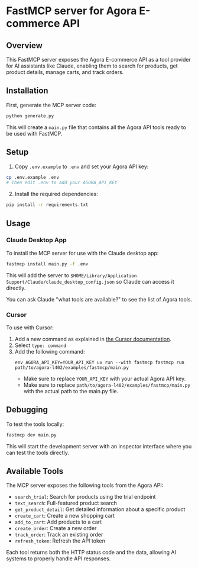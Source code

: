 # FastMCP server for Agora E-commerce API

## Overview

This FastMCP server exposes the Agora E-commerce API as a tool provider for AI assistants like Claude, enabling them to search for products, get product details, manage carts, and track orders.

## Installation

First, generate the MCP server code:

```bash
python generate.py
```

This will create a `main.py` file that contains all the Agora API tools ready to be used with FastMCP.

## Setup

1. Copy `.env.example` to `.env` and set your Agora API key:

```bash
cp .env.example .env
# Then edit .env to add your AGORA_API_KEY
```

2. Install the required dependencies:

```bash
pip install -r requirements.txt
```

## Usage

### Claude Desktop App

To install the MCP server for use with the Claude desktop app:

```bash
fastmcp install main.py -f .env
```

This will add the server to `$HOME/Library/Application Support/Claude/claude_desktop_config.json` so Claude can access it directly.

You can ask Claude "what tools are available?" to see the list of Agora tools.

### Cursor

To use with Cursor:

1. Add a new command as explained in [the Cursor documentation](https://docs.cursor.com/context/model-context-protocol).
2. Select `type: command`
3. Add the following command:
   ```
   env AGORA_API_KEY=YOUR_API_KEY uv run --with fastmcp fastmcp run path/to/agora-l402/examples/fastmcp/main.py
   ```
   - Make sure to replace `YOUR_API_KEY` with your actual Agora API key.
   - Make sure to replace `path/to/agora-l402/examples/fastmcp/main.py` with the actual path to the main.py file.

## Debugging

To test the tools locally:

```bash
fastmcp dev main.py
```

This will start the development server with an inspector interface where you can test the tools directly.

## Available Tools

The MCP server exposes the following tools from the Agora API:

- `search_trial`: Search for products using the trial endpoint
- `text_search`: Full-featured product search
- `get_product_detail`: Get detailed information about a specific product
- `create_cart`: Create a new shopping cart
- `add_to_cart`: Add products to a cart
- `create_order`: Create a new order
- `track_order`: Track an existing order
- `refresh_token`: Refresh the API token

Each tool returns both the HTTP status code and the data, allowing AI systems to properly handle API responses.
